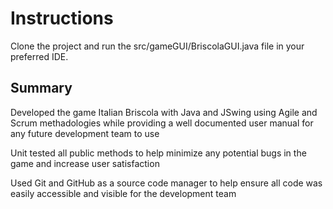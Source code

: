 # Instructions

Clone the project and run the src/gameGUI/BriscolaGUI.java file in your preferred IDE. 

## Summary 

Developed the game Italian Briscola with Java and JSwing using Agile and Scrum methadologies while
providing a well documented user manual for any future development team to use

Unit tested all public methods to help minimize any potential bugs in the game and increase user
satisfaction

Used Git and GitHub as a source code manager to help ensure all code was easily accessible and
visible for the development team

